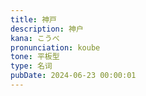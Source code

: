```yaml
---
title: 神戸
description: 神户
kana: こうべ
pronunciation: koube
tone: 平板型
type: 名词
pubDate: 2024-06-23 00:00:01
---
```

